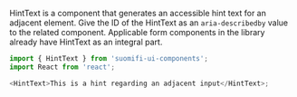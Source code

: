 HintText is a component that generates an accessible hint text for an adjacent element. Give the ID of the HintText as an `aria-describedby` value to the related component. Applicable form components in the library already have HintText as an integral part.

```js
import { HintText } from 'suomifi-ui-components';
import React from 'react';

<HintText>This is a hint regarding an adjacent input</HintText>;
```

